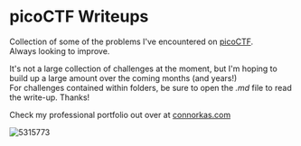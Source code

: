 # picoCTF Writeups
Collection of some of the problems I've encountered on [picoCTF](https://picoctf.org).<br>
Always looking to improve.<br>

It's not a large collection of challenges at the moment, but I'm hoping to build up a large amount over the coming months (and years!)<br>
For challenges contained within folders, be sure to open the _.md_ file to read the write-up. Thanks!<br>

Check my professional portfolio out over at [connorkas.com](http://connorkas.com)

![5315773](https://user-images.githubusercontent.com/26807077/149642941-e31d9e77-a5b7-4bc4-91df-2b0e670eb1bd.png)
